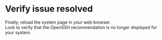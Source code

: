 # Verify issue resolved

Finally, reload the system page in your web browser.  
Look to verify that the OpenSSH recommendation is no longer displayed 
for your system.
